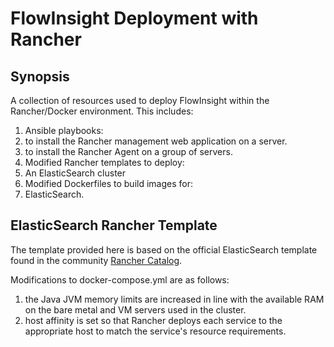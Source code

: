# FlowInsight Deployment with Rancher

## Synopsis

A collection of resources used to deploy FlowInsight within the Rancher/Docker environment. This includes:

1. Ansible playbooks:
  1. to install the Rancher management web application on a server.
  1. to install the Rancher Agent on a group of servers.
1. Modified Rancher templates to deploy:
  1. An ElasticSearch cluster
1. Modified Dockerfiles to build images for:
  1. ElasticSearch.

## ElasticSearch Rancher Template
The template provided here is based on the official ElasticSearch template found in the community [Rancher Catalog](https://github.com/rancher/community-catalog/tree/master/templates/elasticsearch-2).

Modifications to docker-compose.yml are as follows:

1. the Java JVM memory limits are increased in line with the available RAM on the bare metal and VM servers used in the cluster.
1. host affinity is set so that Rancher deploys each service to the appropriate host to match the service's resource requirements.